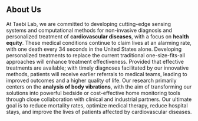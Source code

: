 ## About Us
 
 <!--
 
 **Here are some ideas to get you started:**
 
 🙋‍♀️ A short introduction - what is your organization all about?
 🌈 Contribution guidelines - how can the community get involved?
 👩‍💻 Useful resources - where can the community find your docs? Is there anything else the community should know?
 🍿 Fun facts - what does your team eat for breakfast?
 🧙 Remember, you can do mighty things with the power of [Markdown](https://docs.github.com/github/writing-on-github/getting-started-with-writing-and-formatting-on-github/basic-writing-and-formatting-syntax)
 -->
 
 
 At Taebi Lab, we are committed to developing cutting-edge sensing systems and computational methods for non-invasive diagnosis and personalized treatment of **cardiovascular diseases**, with a focus on **health equity**. These medical conditions continue to claim lives at an alarming rate, with one death every 34 seconds in the United States alone. Developing personalized treatments to replace the current traditional one-size-fits-all approaches will enhance treatment effectiveness. Provided that effective treatments are available; with timely diagnoses facilitated by our innovative methods, patients will receive earlier referrals to medical teams, leading to improved outcomes and a higher quality of life. Our research primarily centers on the **analysis of body vibrations**, with the aim of transforming our solutions into powerful bedside or cost-effective home monitoring tools through close collaboration with clinical and industrial partners. Our ultimate goal is to reduce mortality rates, optimize medical therapy, reduce hospital stays, and improve the lives of patients affected by cardiovascular diseases.
